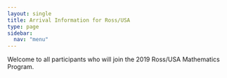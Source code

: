 ```yaml
---
layout: single
title: Arrival Information for Ross/USA
type: page
sidebar:
  nav: "menu"
---
```


Welcome to all participants who will join the 2019 Ross/USA
Mathematics Program.


